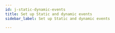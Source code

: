 ```yaml
---
id: j-static-dynamic-events
title: Set up Static and dynamic events
sidebar_label: Set up Static and dynamic events

---
```

